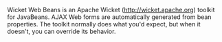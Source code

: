 Wicket Web Beans is an Apache Wicket (http://wicket.apache.org) toolkit for JavaBeans. AJAX Web forms are automatically generated from bean properties. The toolkit normally does what you'd expect, but when it doesn't, you can override its behavior.